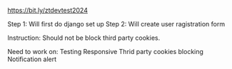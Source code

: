 https://bit.ly/ztdevtest2024

Step 1: Will first do django set up
Step 2: Will create user ragistration form

Instruction:
Should not be block third party cookies.


Need to work on:
Testing
Responsive
Thrid party cookies blocking
Notification alert

